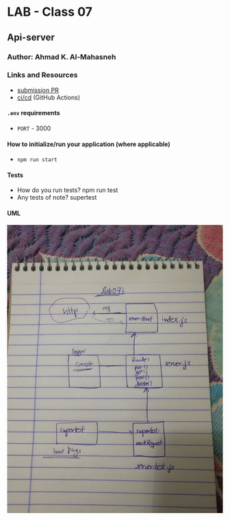 # LAB - Class 07

## Api-server

### Author: Ahmad K. Al-Mahasneh

### Links and Resources

- [submission PR](https://github.com/401-advanced-javascript-AhmadK/lab-07-api-server/pull/1)
- [ci/cd](https://github.com/401-advanced-javascript-AhmadK/lab-07-api-server/runs/411517011?check_suite_focus=true) (GitHub Actions)

#### `.env` requirements
- `PORT` - 3000

#### How to initialize/run your application (where applicable)

- `npm run start`

#### Tests

- How do you run tests?
  npm run test
- Any tests of note?
  supertest

#### UML

![api-server](assets/api-server.jpg)